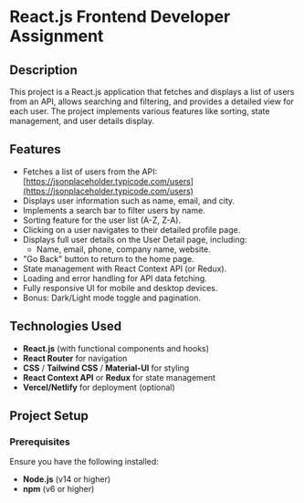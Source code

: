 # React.js Frontend Developer Assignment

## Description
This project is a React.js application that fetches and displays a list of users from an API, allows searching and filtering, and provides a detailed view for each user. The project implements various features like sorting, state management, and user details display.

## Features
- Fetches a list of users from the API: [https://jsonplaceholder.typicode.com/users](https://jsonplaceholder.typicode.com/users)
- Displays user information such as name, email, and city.
- Implements a search bar to filter users by name.
- Sorting feature for the user list (A-Z, Z-A).
- Clicking on a user navigates to their detailed profile page.
- Displays full user details on the User Detail page, including:
  - Name, email, phone, company name, website.
- "Go Back" button to return to the home page.
- State management with React Context API (or Redux).
- Loading and error handling for API data fetching.
- Fully responsive UI for mobile and desktop devices.
- Bonus: Dark/Light mode toggle and pagination.

## Technologies Used
- **React.js** (with functional components and hooks)
- **React Router** for navigation
- **CSS** / **Tailwind CSS** / **Material-UI** for styling
- **React Context API** or **Redux** for state management
- **Vercel/Netlify** for deployment (optional)

## Project Setup

### Prerequisites
Ensure you have the following installed:
- **Node.js** (v14 or higher)
- **npm** (v6 or higher)
